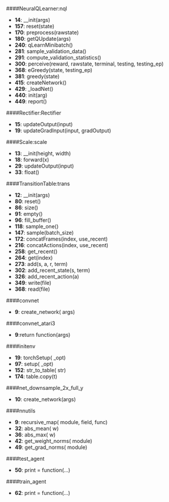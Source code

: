 ####NeuralQLearner:nql
- **14**: __init(args)
- **157**: reset(state)
- **170**: preprocess(rawstate)
- **180**: getQUpdate(args)
- **240**: qLearnMinibatch()
- **281**: sample_validation_data()
- **291**: compute_validation_statistics()
- **300**: perceive(reward, rawstate, terminal, testing, testing_ep)
- **368**: eGreedy(state, testing_ep)
- **381**: greedy(state)
- **415**: createNetwork()
- **429**: _loadNet()
- **440**: init(arg)
- **449**: report()

####Rectifier:Rectifier
- **15**: updateOutput(input)
- **19**: updateGradInput(input, gradOutput)

####Scale:scale
- **13**: __init(height, width)
- **18**: forward(x)
- **29**: updateOutput(input)
- **33**: float()

####TransitionTable:trans
- **12**: __init(args)
- **80**: reset()
- **86**: size()
- **91**: empty()
- **96**: fill_buffer()
- **118**: sample_one()
- **147**: sample(batch_size)
- **172**: concatFrames(index, use_recent)
- **216**: concatActions(index, use_recent)
- **258**: get_recent()
- **264**: get(index)
- **273**: add(s, a, r, term)
- **302**: add_recent_state(s, term)
- **326**: add_recent_action(a)
- **349**: write(file)
- **368**: read(file)

####convnet
- **9**: create_network( args)

####convnet_atari3
- **9**:return function(args)

####initenv
- **19**: torchSetup( _opt)
- **97**: setup( _opt)
- **152**: str_to_table( str)
- **174**: table.copy(t)

####net_downsample_2x_full_y
- **10**: create_network(args)

####nnutils
- **9**: recursive_map( module, field, func)
- **32**: abs_mean( w)
- **36**: abs_max( w)
- **42**: get_weight_norms( module)
- **49**: get_grad_norms( module)

####test_agent
- **50**: print = function(...)

####train_agent
- **62**: print = function(...)
